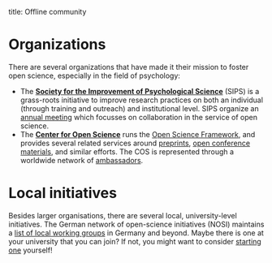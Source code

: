 title: Offline community

# Organizations

There are several organizations that have made it their mission to foster open science, especially in the field of psychology:

* The [**Society for the Improvement of Psychological Science**](http://improvingpsych.org/) \(SIPS\) is a grass-roots initiative to improve research practices on both an individual \(through training and outreach\) and institutional level. SIPS organize an [annual meeting](http://improvingpsych.org/meetings/) which focusses on collaboration in the service of open science.
* The [**Center for Open Science**](https://cos.io/) runs the [Open Science Framework](https://osf.io/), and provides several related services around [preprints](https://cos.io/our-products/osf-preprints/), [open conference materials](https://cos.io/our-products/osf-meetings/), and similar efforts. The COS is represented through a worldwide network of [ambassadors](https://cos.io/our-communities/become-ambassador/).

# Local initiatives
Besides larger organisations, there are several local, university-level initiatives. The German network of open-science initiatives (NOSI) maintains a [list of local working groups](https://osf.io/tbkzh/wiki/home/) in Germany and beyond. Maybe there is one at your university that you can join? If not, you might want to consider [starting one](change/institutions/uni.md) yourself!

<!-- Or maybe you can start your own! -->
<!-- Convince your lab -->
